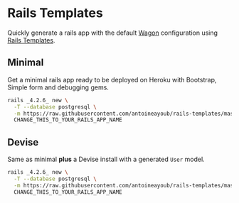 # Rails Templates

Quickly generate a rails app with the default [Wagon](http://www.lewagon.org) configuration
using [Rails Templates](http://guides.rubyonrails.org/rails_application_templates.html).


## Minimal

Get a minimal rails app ready to be deployed on Heroku with Bootstrap, Simple form and
debugging gems.

```bash
rails _4.2.6_ new \
  -T --database postgresql \
  -m https://raw.githubusercontent.com/antoineayoub/rails-templates/master/minimal.rb \
  CHANGE_THIS_TO_YOUR_RAILS_APP_NAME
```

## Devise

Same as minimal **plus** a Devise install with a generated `User` model.


```bash
rails _4.2.6_ new \
  -T --database postgresql \
  -m https://raw.githubusercontent.com/antoineayoub/rails-templates/master/devise.rb \
  CHANGE_THIS_TO_YOUR_RAILS_APP_NAME
```
